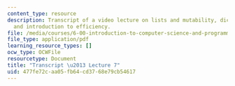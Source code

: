 ```yaml
---
content_type: resource
description: Transcript of a video lecture on lists and mutability, dictionaries,
  and introduction to efficiency.
file: /media/courses/6-00-introduction-to-computer-science-and-programming-fall-2008/477fe72caa05fb64cd3768e79cb54617_6-00F08-L07.pdf
file_type: application/pdf
learning_resource_types: []
ocw_type: OCWFile
resourcetype: Document
title: "Transcript \u2013 Lecture 7"
uid: 477fe72c-aa05-fb64-cd37-68e79cb54617
---
```

